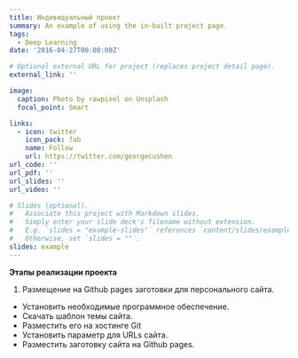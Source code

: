 ```yaml
---
title: Индивидуальный проект
summary: An example of using the in-built project page.
tags:
  - Deep Learning
date: '2016-04-27T00:00:00Z'

# Optional external URL for project (replaces project detail page).
external_link: ''

image:
  caption: Photo by rawpixel on Unsplash
  focal_point: Smart

links:
  - icon: twitter
    icon_pack: fab
    name: Follow
    url: https://twitter.com/georgecushen
url_code: ''
url_pdf: ''
url_slides: ''
url_video: ''

# Slides (optional).
#   Associate this project with Markdown slides.
#   Simply enter your slide deck's filename without extension.
#   E.g. `slides = "example-slides"` references `content/slides/example-slides.md`.
#   Otherwise, set `slides = ""`.
slides: example
---
```


**Этапы реализации проекта**

1. Размещение на Github pages заготовки для персонального сайта.

- Установить необходимые программное обеспечение.
- Скачать шаблон темы сайта.
- Разместить его на хостинге Git
- Установить параметр для URLs сайта.
- Разместить заготовку сайта на Github pages. 
